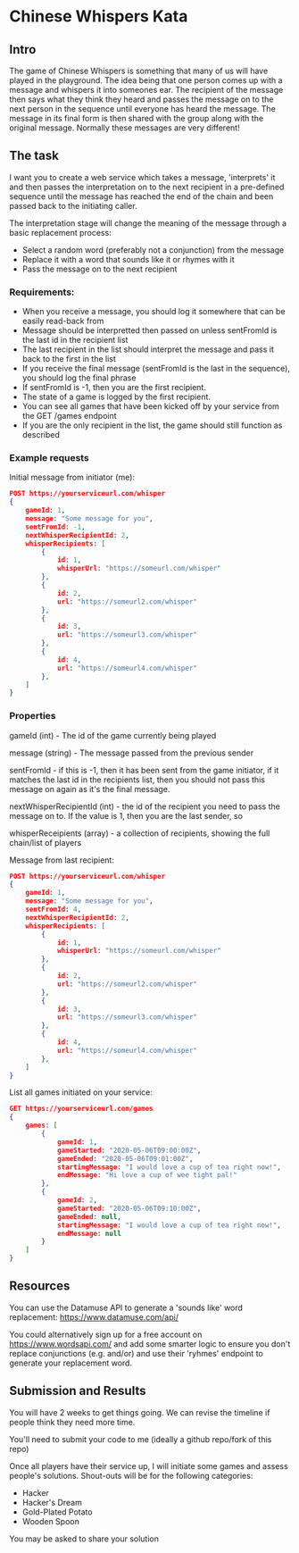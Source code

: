 # Chinese Whispers Kata

## Intro
The game of Chinese Whispers is something that many of us will have played in the playground.  The idea being that one person comes up with a message and whispers it into someones ear.  The recipient of the message then says what they think they heard and passes the message on to the next person in the sequence until everyone has heard the message.  The message in its final form is then shared with the group along with the original message.  Normally these messages are very different!

## The task

I want you to create a web service which takes a message, 'interprets' it and then passes the interpretation on to the next recipient in a pre-defined sequence until the message has reached the end of the chain and been passed back to the initiating caller.

The interpretation stage will change the meaning of the message through a basic replacement process:
- Select a random word (preferably not a conjunction) from the message
- Replace it with a word that sounds like it or rhymes with it
- Pass the message on to the next recipient

### Requirements:
- When you receive a message, you should log it somewhere that can be easily read-back from
- Message should be interpretted then passed on unless sentFromId is the last id in the recipient list
- The last recipient in the list should interpret the message and pass it back to the first in the list
- If you receive the final message (sentFromId is the last in the sequence), you should log the final phrase
- If sentFromId is -1, then you are the first recipient.
- The state of a game is logged by the first recipient.
- You can see all games that have been kicked off by your service from the GET /games endpoint
- If you are the only recipient in the list, the game should still function as described

### Example requests

Initial message from initiator (me):
```json
POST https://yourserviceurl.com/whisper
{
    gameId: 1,
    message: "Some message for you",
    sentFromId: -1,
    nextWhisperRecipientId: 2,
    whisperRecipients: [
        {
            id: 1,
            whisperUrl: "https://someurl.com/whisper"
        },
        {
            id: 2,
            url: "https://someurl2.com/whisper"
        },
        {
            id: 3,
            url: "https://someurl3.com/whisper"
        },
        {
            id: 4,
            url: "https://someurl4.com/whisper"
        },
    ]
}
```
### Properties
gameId (int) - The id of the game currently being played

message (string) - The message passed from the previous sender

sentFromId - if this is -1, then it has been sent from the game initiator, if it matches the last id in the recipients list, then you should not pass this message on again as it's the final message.

nextWhisperRecipientId (int) - the id of the recipient you need to pass the message on to.  If the value is 1, then you are the last sender, so 

whisperReceipients (array) - a collection of recipients, showing the full chain/list of players

Message from last recipient:
```json
POST https://yourserviceurl.com/whisper
{
    gameId: 1,
    message: "Some message for you",
    sentFromId: 4,
    nextWhisperRecipientId: 2,
    whisperRecipients: [
        {
            id: 1,
            whisperUrl: "https://someurl.com/whisper"
        },
        {
            id: 2,
            url: "https://someurl2.com/whisper"
        },
        {
            id: 3,
            url: "https://someurl3.com/whisper"
        },
        {
            id: 4,
            url: "https://someurl4.com/whisper"
        },
    ]
}
```

List all games initiated on your service:
```json
GET https://yourserviceurl.com/games
{
    games: [
        {
            gameId: 1,
            gameStarted: "2020-05-06T09:00:00Z",
            gameEnded: "2020-05-06T09:01:00Z",
            startingMessage: "I would love a cup of tea right now!",
            endMessage: "Hi love a cup of wee tight pal!"
        },
        {
            gameId: 2,
            gameStarted: "2020-05-06T09:10:00Z",
            gameEnded: null,
            startingMessage: "I would love a cup of tea right now!",
            endMessage: null
        }
    ]
}
```


## Resources

You can use the Datamuse API to generate a 'sounds like' word replacement: https://www.datamuse.com/api/

You could alternatively sign up for a free account on https://www.wordsapi.com/ and add some smarter logic to ensure you don't replace conjunctions (e.g. and/or) and use their 'ryhmes' endpoint to generate your replacement word.

## Submission and Results

You will have 2 weeks to get things going.  We can revise the timeline if people think they need more time.

You'll need to submit your code to me (ideally a github repo/fork of this repo)

Once all players have their service up, I will initiate some games and assess people's solutions.  Shout-outs will be for the following categories:

- Hacker
- Hacker's Dream
- Gold-Plated Potato
- Wooden Spoon

You may be asked to share your solution